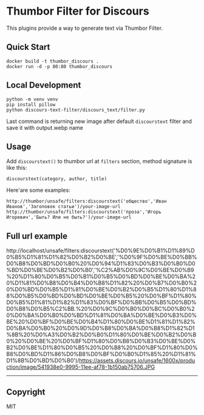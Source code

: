 Thumbor Filter for Discours
===

This plugins provide a way to generate text via Thumbor Filter.
## Quick Start
```
docker build -t thumbor_discours .
docker run -d -p 80:80 thumbor_discours
```
## Local Development
```
python -m venv venv
pip install pillow
python discours-text-filter/discours_text/filter.py
```
Last command is returning new image after default `discourstext` filter and save it with output.webp name
## Usage
Add `discourstext()` to thumbor url at `filters` section, method signature is like this: 

`discourstext(category, author, title)`

Here'are some examples:

```
http://thumbor/unsafe/filters:discourstext('общество','Иван Иванов','Заголовок статьи')/your-image-url
http://thumbor/unsafe/filters:discourstext('проза','Игорь Игоревич','Быть? Или не быть?')/your-image-url
```
## Full url example

http://localhost/unsafe/filters:discourstext('%D0%9E%D0%B1%D1%89%D0%B5%D1%81%D1%82%D0%B2%D0%BE','%D0%9F%D0%BE%D0%BB%D0%B8%D0%BD%D0%B0%20%D0%94%D1%83%D0%B3%D0%B0%D0%BD%D0%BE%D0%B2%D0%B0','%C2%AB%D0%9C%D0%BE%D0%B9%20%D1%80%D0%B5%D0%B1%D0%B5%D0%BD%D0%BE%D0%BA%20%D1%81%D0%B8%D0%B4%D0%B8%D1%82%20%D0%B7%D0%B0%20%D0%BD%D0%B5%D1%81%D0%BE%D0%B2%D0%B5%D1%80%D1%88%D0%B5%D0%BD%D0%BD%D0%BE%D0%B5%20%D0%BF%D1%80%D0%B5%D1%81%D1%82%D1%83%D0%BF%D0%BB%D0%B5%D0%BD%D0%B8%D0%B5%C2%BB.%20%D0%9C%D0%B0%D0%BC%D0%B0%20%D0%BA%D0%B0%D0%BD%D1%81%D0%BA%D0%BE%D0%B3%D0%BE%20%D0%BF%D0%BE%D0%B4%D1%80%D0%BE%D1%81%D1%82%D0%BA%D0%B0%20%D0%9D%D0%B8%D0%BA%D0%B8%D1%82%D1%8B%20%D0%A3%D0%B2%D0%B0%D1%80%D0%BE%D0%B2%D0%B0%20%D0%BE%20%D0%BF%D1%80%D0%B8%D0%B3%D0%BE%D0%B2%D0%BE%D1%80%D0%B5%20%D0%B8%20%D0%BF%D1%80%D0%B8%D0%BD%D1%86%D0%B8%D0%BF%D0%B0%D1%85%20%D1%81%D1%8B%D0%BD%D0%B0')/https://assets.discours.io/unsafe/1600x/production/image/541938e0-9995-11ee-af78-1b150ab75706.JPG

---

## Copyright

MIT